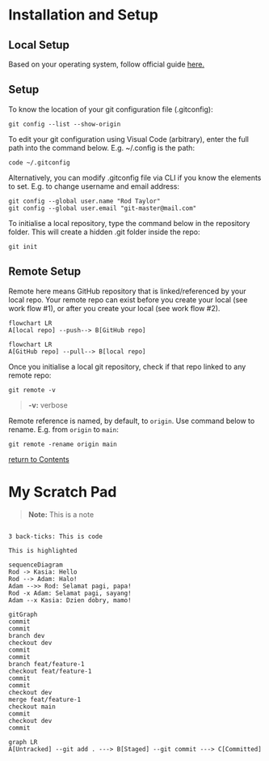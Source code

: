 # Installation and Setup
## Local Setup
Based on your operating system, follow official guide [here.](https://git-scm.com/book/en/v2/Getting-Started-Installing-Git)
## Setup
To know the location of your git configuration file (.gitconfig):
```
git config --list --show-origin
```
To edit your git configuration using Visual Code (arbitrary), enter the full path into the command below. E.g. ~/.config is the path:
```
code ~/.gitconfig
```
Alternatively, you can modify .gitconfig file via CLI if you know the elements to set. E.g. to change username and email address:
```
git config --global user.name "Rod Taylor"
git config --global user.email "git-master@mail.com"
```
To initialise a local repository, type the command below in the repository folder. This will create a hidden .git folder inside the repo:
```
git init
```

## Remote Setup
Remote here means GitHub repository that is linked/referenced by your local repo.
Your remote repo can exist before you create your local (see work flow #1), or after you create your local (see work flow #2).
```mermaid
flowchart LR
A[local repo] --push--> B[GitHub repo]
```
```mermaid
flowchart LR
A[GitHub repo] --pull--> B[local repo]
```
Once you initialise a local git repository, check if that repo linked to any remote repo:
```
git remote -v
```
> **-v:** verbose

Remote reference is named, by default, to `origin`. Use command below to rename. E.g. from `origin` to `main`:
```
git remote -rename origin main
```

[return to Contents](https://github.com/rtaylor02/git-master/blob/main/README.md)

# My Scratch Pad
> **Note:** This is a note

```

3 back-ticks: This is code

```

`This is highlighted`

```mermaid
sequenceDiagram
Rod -> Kasia: Hello
Rod --> Adam: Halo!
Adam -->> Rod: Selamat pagi, papa!
Rod -x Adam: Selamat pagi, sayang!
Adam --x Kasia: Dzien dobry, mamo!
```
```mermaid
gitGraph
commit
commit
branch dev
checkout dev
commit
commit
branch feat/feature-1
checkout feat/feature-1
commit
commit
checkout dev
merge feat/feature-1
checkout main
commit
checkout dev
commit
```

```mermaid
graph LR
A[Untracked] --git add . ---> B[Staged] --git commit ---> C[Committed]

```
